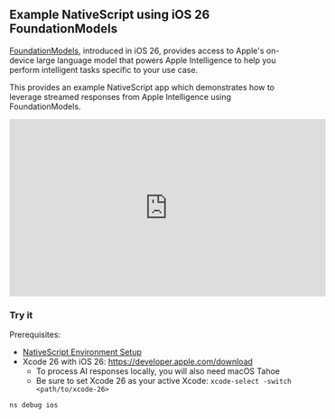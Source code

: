 ## Example NativeScript using iOS 26 FoundationModels

[FoundationModels](https://developer.apple.com/documentation/foundationmodels), introduced in iOS 26, provides access to Apple's on-device large language model that powers Apple Intelligence to help you perform intelligent tasks specific to your use case. 

This provides an example NativeScript app which demonstrates how to leverage streamed responses from Apple Intelligence using FoundationModels.

<iframe width="560" height="315" src="https://www.youtube.com/embed/WyxaerWwssQ?si=gqExNi2bDW8yDwM1" title="YouTube video player" frameborder="0" allow="accelerometer; autoplay; clipboard-write; encrypted-media; gyroscope; picture-in-picture; web-share" referrerpolicy="strict-origin-when-cross-origin" allowfullscreen></iframe>

### Try it

Prerequisites:
- [NativeScript Environment Setup](https://docs.nativescript.org/environment-setup.html)
- Xcode 26 with iOS 26: https://developer.apple.com/download
  - To process AI responses locally, you will also need macOS Tahoe
  - Be sure to set Xcode 26 as your active Xcode: `xcode-select -switch <path/to/xcode-26>`

```bash
ns debug ios
```
